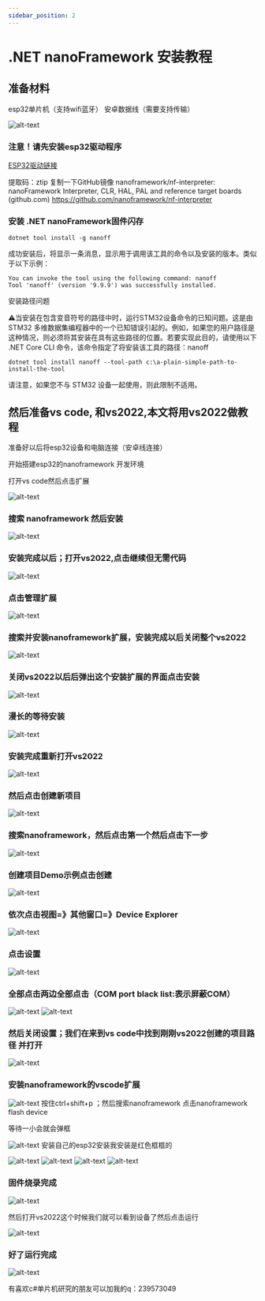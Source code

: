 ```yaml
---
sidebar_position: 2
---
```


# .NET nanoFramework 安装教程

## 准备材料

esp32单片机（支持wifi蓝牙） 安卓数据线（需要支持传输）

![alt-text](../../static/nanoframework/cailiao.png)

### 注意！请先安装esp32驱动程序

[ESP32驱动链接]('https://pan.baidu.com/s/1V90LMRk13ZaUMJxM2teXbw')

提取码：ztip
复制一下GitHub镜像 nanoframework/nf-interpreter: nanoFramework Interpreter, CLR, HAL, PAL and reference target boards (github.com) https://github.com/nanoframework/nf-interpreter

### 安装 .NET nanoFramework固件闪存

```shell
dotnet tool install -g nanoff
```

成功安装后，将显示一条消息，显示用于调用该工具的命令以及安装的版本。类似于以下示例：

```shell
You can invoke the tool using the following command: nanoff
Tool 'nanoff' (version '9.9.9') was successfully installed.
```

安装路径问题

⚠️当安装在包含变音符号的路径中时，运行STM32设备命令的已知问题。这是由 STM32 多维数据集编程器中的一个已知错误引起的。例如，如果您的用户路径是这种情况，则必须将其安装在具有这些路径的位置。若要实现此目的，请使用以下 .NET Core CLI 命令，该命令指定了将安装该工具的路径：nanoff

```shell
dotnet tool install nanoff --tool-path c:\a-plain-simple-path-to-install-the-tool
```

请注意，如果您不与 STM32 设备一起使用，则此限制不适用。

## 然后准备vs code, 和vs2022,本文将用vs2022做教程

准备好以后将esp32设备和电脑连接（安卓线连接）

开始搭建esp32的nanoframework 开发环境

打开vs code然后点击扩展

![alt-text](../../static/nanoframework/1.png)

### 搜索 nanoframework 然后安装

![alt-text](../../static/nanoframework/2.png)

### 安装完成以后；打开vs2022,点击继续但无需代码

![alt-text](../../static/nanoframework/3.png)

### 点击管理扩展

![alt-text](../../static/nanoframework/4.png)

### 搜索并安装nanoframework扩展，安装完成以后关闭整个vs2022

![alt-text](../../static/nanoframework/5.png)

### 关闭vs2022以后后弹出这个安装扩展的界面点击安装

![alt-text](../../static/nanoframework/6.png)

### 漫长的等待安装

![alt-text](../../static/nanoframework/7.png)

### 安装完成重新打开vs2022

![alt-text](../../static/nanoframework/8.png)

### 然后点击创建新项目

![alt-text](../../static/nanoframework/9.png)

### 搜索nanoframework，然后点击第一个然后点击下一步

![alt-text](../../static/nanoframework/10.png)

### 创建项目Demo示例点击创建

![alt-text](../../static/nanoframework/11.png)

### 依次点击视图=》其他窗口=》Device Explorer

![alt-text](../../static/nanoframework/12.png)

### 点击设置

![alt-text](../../static/nanoframework/13.png)

### 全部点击两边全部点击（COM port black list:表示屏蔽COM）

![alt-text](../../static/nanoframework/14.png)
![alt-text](../../static/nanoframework/15.png)

### 然后关闭设置；我们在来到vs code中找到刚刚vs2022创建的项目路径 并打开

![alt-text](../../static/nanoframework/16.png)

### 安装nanoframework的vscode扩展

![alt-text](../../static/nanoframework/17.png)
按住ctrl+shift+p ；然后搜索nanoframework 点击nanoframework flash device

等待一小会就会弹框

![alt-text](../../static/nanoframework/18.png)
安装自己的esp32安装我安装是红色框框的

![alt-text](../../static/nanoframework/19.png)
![alt-text](../../static/nanoframework/20.png)
![alt-text](../../static/nanoframework/21.png)
![alt-text](../../static/nanoframework/22.png)

### 固件烧录完成

![alt-text](../../static/nanoframework/23.png)

然后打开vs2022这个时候我们就可以看到设备了然后点击运行

![alt-text](../../static/nanoframework/24.png)

### 好了运行完成 

![alt-text](../../static/nanoframework/25.png)

有喜欢c#单片机研究的朋友可以加我的q：239573049
